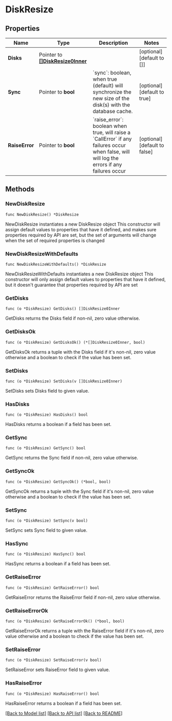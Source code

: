 # DiskResize

## Properties

Name | Type | Description | Notes
------------ | ------------- | ------------- | -------------
**Disks** | Pointer to [**[]DiskResize0Inner**](DiskResize0Inner.md) |  | [optional] [default to []]
**Sync** | Pointer to **bool** | &#x60;sync&#x60;: boolean, when true (default) will synchronize the new size of the disk(s)     with the database cache. | [optional] [default to true]
**RaiseError** | Pointer to **bool** | &#x60;raise_error&#x60;: boolean     when true, will raise a &#x60;CallError&#x60; if any failures occur     when false, will will log the errors if any failures occur | [optional] [default to false]

## Methods

### NewDiskResize

`func NewDiskResize() *DiskResize`

NewDiskResize instantiates a new DiskResize object
This constructor will assign default values to properties that have it defined,
and makes sure properties required by API are set, but the set of arguments
will change when the set of required properties is changed

### NewDiskResizeWithDefaults

`func NewDiskResizeWithDefaults() *DiskResize`

NewDiskResizeWithDefaults instantiates a new DiskResize object
This constructor will only assign default values to properties that have it defined,
but it doesn't guarantee that properties required by API are set

### GetDisks

`func (o *DiskResize) GetDisks() []DiskResize0Inner`

GetDisks returns the Disks field if non-nil, zero value otherwise.

### GetDisksOk

`func (o *DiskResize) GetDisksOk() (*[]DiskResize0Inner, bool)`

GetDisksOk returns a tuple with the Disks field if it's non-nil, zero value otherwise
and a boolean to check if the value has been set.

### SetDisks

`func (o *DiskResize) SetDisks(v []DiskResize0Inner)`

SetDisks sets Disks field to given value.

### HasDisks

`func (o *DiskResize) HasDisks() bool`

HasDisks returns a boolean if a field has been set.

### GetSync

`func (o *DiskResize) GetSync() bool`

GetSync returns the Sync field if non-nil, zero value otherwise.

### GetSyncOk

`func (o *DiskResize) GetSyncOk() (*bool, bool)`

GetSyncOk returns a tuple with the Sync field if it's non-nil, zero value otherwise
and a boolean to check if the value has been set.

### SetSync

`func (o *DiskResize) SetSync(v bool)`

SetSync sets Sync field to given value.

### HasSync

`func (o *DiskResize) HasSync() bool`

HasSync returns a boolean if a field has been set.

### GetRaiseError

`func (o *DiskResize) GetRaiseError() bool`

GetRaiseError returns the RaiseError field if non-nil, zero value otherwise.

### GetRaiseErrorOk

`func (o *DiskResize) GetRaiseErrorOk() (*bool, bool)`

GetRaiseErrorOk returns a tuple with the RaiseError field if it's non-nil, zero value otherwise
and a boolean to check if the value has been set.

### SetRaiseError

`func (o *DiskResize) SetRaiseError(v bool)`

SetRaiseError sets RaiseError field to given value.

### HasRaiseError

`func (o *DiskResize) HasRaiseError() bool`

HasRaiseError returns a boolean if a field has been set.


[[Back to Model list]](../README.md#documentation-for-models) [[Back to API list]](../README.md#documentation-for-api-endpoints) [[Back to README]](../README.md)


